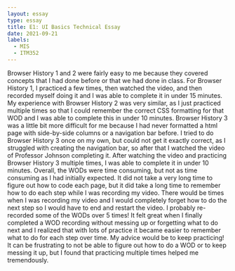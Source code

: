 ```yaml
---
layout: essay
type: essay
title: E1: UI Basics Technical Essay
date: 2021-09-21
labels:
  - MIS
  - ITM352
---
```


Browser History 1 and 2 were fairly easy to me because they covered concepts that I had done before or that we had done in class. For Browser History 1, I practiced a few times, then watched the video, and then recorded myself doing it and I was able to complete it in under 15 minutes. My experience with Browser History 2 was very similar, as I just practiced multiple times so that I could remember the correct CSS formatting for that WOD and I was able to complete this in under 10 minutes. Browser History 3 was a little bit more difficult for me because I had never formatted a html page with side-by-side columns or a navigation bar before. I tried to do Browser History 3 once on my own, but could not get it exactly correct, as I struggled with creating the navigation bar, so after that I watched the video of Professor Johnson completing it. After watching the video and practicing Browser History 3 multiple times, I was able to complete it in under 10 minutes. Overall, the WODs were time consuming, but not as time consuming as I had initially expected. It did not take a very long time to figure out how to code each page, but it did take a long time to remember how to do each step while I was recording my video. There would be times when I was recording my video and I would completely forget how to do the next step so I would have to end and restart the video. I probably re-recorded some of the WODs over 5 times! It felt great when I finally completed a WOD recording without messing up or forgetting what to do next and I realized that with lots of practice it became easier to remember what to do for each step over time. My advice would be to keep practicing! It can be frustrating to not be able to figure out how to do a WOD or to keep messing it up, but I found that practicing multiple times helped me tremendously.